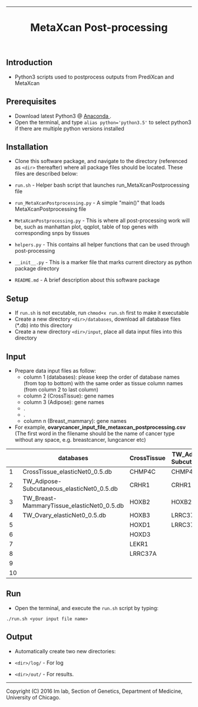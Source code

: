 --------------------------------------------------------------------------------

<h1 style="text-align: center;" markdown="1"> MetaXcan Post-processing </h1>
<br> 

## Introduction 
+ Python3 scripts used to postprocess outputs from PrediXcan and MetaXcan

## Prerequisites  
+ Download latest Python3 @ <a href="https://www.continuum.io/downloads"> Anaconda </a>. 
+ Open the terminal, and type `alias python='python3.5'` to select python3 if there are multiple python versions installed     

## Installation 
+ Clone this software package, and navigate to the directory (referenced as `<dir>` thereafter) where all package files should be located. These files are described below:  

 + `run.sh` - Helper bash script that launches run_MetaXcanPostprocessing file 
 + `run_MetaXcanPostprocessing.py` - A simple "main()" that loads MetaXcanPostprocessing file
 + `MetaXcanPostprocessing.py` - This is where all post-processing work will be, such as manhattan plot, qqplot, table of top genes with corresponding snps by tissues  
 + `helpers.py` - This contains all helper functions that can be used through post-processing   
 + `__init__.py` - This is a marker file that marks current directory as python package directory 
 + `README.md` - A brief description about this software package 



## Setup 
+ If `run.sh` is not excutable, run ```chmod+x run.sh``` first  to make it executable 
+ Create a new directory `<dir>/databases`, download all database files (*.db) into this directory  
+ Create a new directory `<dir>/input`, place all data input files into this directory  

## Input 

+ Prepare data input files as follow: 
	+ column 1 (databases): please keep the order of database names (from top to bottom) with the same order as tissue column names (from column 2 to last column) 
	+ column 2 (CrossTissue): gene names 
	+ column 3 (Adipose): gene names 
	+ .
	+ .
	+ column n (Breast_mammary): gene names 
+ For example, **ovarycancer\_input\_file\_metaxcan\_postprocessing.csv** (The first word in the filename should be the name of cancer type without any space, e.g. breastcancer, lungcancer etc) 

|  | databases | CrossTissue | TW_Adipose-Subcutaneous | TW_Breast-MammaryTissue | TW_Ovary |
|----|---------|-------|-----------------|---------------|-----------|
| 1 | CrossTissue\_elasticNet0\_0.5.db  | CHMP4C | CHMP4C  | CHMP4C  | LRRC37A |
| 2 | TW\_Adipose\-Subcutaneous\_elasticNet0\_0.5.db | CRHR1  | CRHR1  | CRHR1  | LRRC37A2 |
| 3 | TW\_Breast\-MammaryTissue\_elasticNet0\_0.5.db |  HOXB2  |  HOXB2  |  HOXB9  | PTX3 |
| 4 | TW\_Ovary\_elasticNet0\_0.5.db  |HOXB3 |LRRC37A | LRRC37A | VEPH1|
| 5 | | HOXD1 |LRRC37A2  |HOXB2   |  |
| 6 |  |HOXD3  |  | LRRC37A2 |  |
| 7 |   | LEKR1 |  |  WNT3  |  |
| 8 |  | LRRC37A | | LEKR1 |  |
| 9 |  | |  | VEPH1  |  |
| 10 |  |  |  | PTX3 |  |

## Run 
+ Open the terminal, and execute the `run.sh` script by typing:
 
 ```./run.sh <your input file name>``` 

## Output 
+ Automatically create two new directories: 

 + `<dir>/log/` - For log

 + `<dir>/out/` - For results.

--------------------------------------------------------------------------------

Copyright (C) 2016 Im lab, Section of Genetics, Department of Medicine, University of Chicago. 
